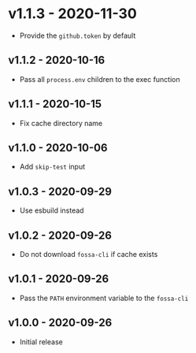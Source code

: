 # v1.1.3 - 2020-11-30

- Provide the `github.token` by default

## v1.1.2 - 2020-10-16

- Pass all `process.env` children to the exec function

## v1.1.1 - 2020-10-15

- Fix cache directory name

## v1.1.0 - 2020-10-06

- Add `skip-test` input

## v1.0.3 - 2020-09-29

- Use esbuild instead

## v1.0.2 - 2020-09-26

- Do not download `fossa-cli` if cache exists

## v1.0.1 - 2020-09-26

- Pass the `PATH` environment variable to the `fossa-cli`

## v1.0.0 - 2020-09-26

- Initial release
